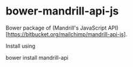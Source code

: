 bower-mandrill-api-js
=====================

Bower package of (Mandrill's JavaScript API)[https://bitbucket.org/mailchimp/mandrill-api-js].

Install using

  bower install mandrill-api
